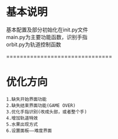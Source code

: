 # 基本说明
基本配置及部分初始化在init.py文件<br>
main.py为主要功能函数，识别手指<br>
orbit.py为轨道控制函数<br>

===============================

# 优化方向
    1.缺失开始界面功能
    2.缺失结束界面功能(GAME OVER)
    3.优化手指识别(改成头部，或者整个手)
    4.增加轨道特效
    5.水果出现方式
    6.设置面板——难度界面